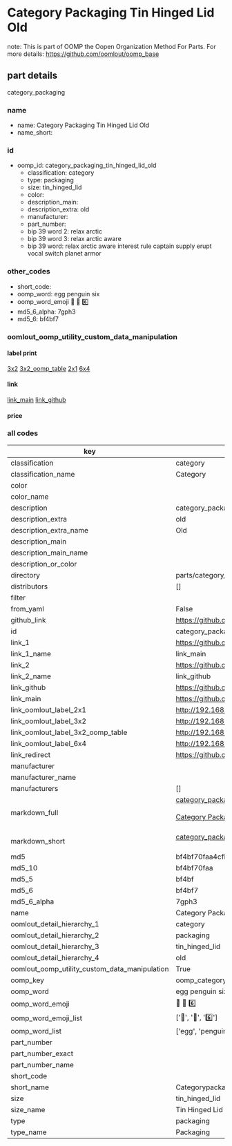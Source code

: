 # Category Packaging Tin Hinged Lid Old  

note: This is part of OOMP the Oopen Organization Method For Parts. For more details: https://github.com/oomlout/oomp_base

##  part details
  



category_packaging



### name
* name: Category Packaging Tin Hinged Lid Old
* name_short: 
### id
* oomp_id: category_packaging_tin_hinged_lid_old
  * classification: category
  * type: packaging
  * size: tin_hinged_lid
  * color: 
  * description_main: 
  * description_extra: old
  * manufacturer: 
  * part_number: 
  * bip 39 word 2: relax arctic
  * bip 39 word 3: relax arctic aware
  * bip 39 word: relax arctic aware interest rule captain supply erupt vocal switch planet armor

### other_codes
* short_code: 
* oomp_word: egg penguin six
* oomp_word_emoji :egg: :penguin: :six:
* md5_6_alpha: 7gph3
* md5_6: bf4bf7






### oomlout_oomp_utility_custom_data_manipulation
#### label print
[3x2](http://192.168.1.245:1112/?label=oomp%207gph3)
[3x2_oomp_table](http://192.168.1.108:1112/?label=oomp%207gph3)
[2x1](http://192.168.1.242:1112/?label=oomp%207gph3)
[6x4](http://192.168.1.55:1112/?label=oomp%207gph3)    

#### link

[link_main](https://github.com/oomlout/oomlout_oomp_version_1_messy/tree/main/parts/category_packaging_tin_hinged_lid_old) [link_github](https://github.com/oomlout/oomlout_oomp_version_1_messy/tree/main/parts/category_packaging_tin_hinged_lid_old)                             

#### price







### all codes 
| key | value |  
| --- | --- |  
| classification | category |  
| classification_name | Category |  
| color |  |  
| color_name |  |  
| description | category_packaging |  
| description_extra | old |  
| description_extra_name | Old |  
| description_main |  |  
| description_main_name |  |  
| description_or_color |   |  
| directory | parts/category_packaging_tin_hinged_lid_old |  
| distributors | [] |  
| filter |  |  
| from_yaml | False |  
| github_link | https://github.com/oomlout/oomlout_oomp_part_src/tree/main/parts/category_packaging_tin_hinged_lid_old |  
| id | category_packaging_tin_hinged_lid_old |  
| link_1 | https://github.com/oomlout/oomlout_oomp_version_1_messy/tree/main/parts/category_packaging_tin_hinged_lid_old |  
| link_1_name | link_main |  
| link_2 | https://github.com/oomlout/oomlout_oomp_version_1_messy/tree/main/parts/category_packaging_tin_hinged_lid_old |  
| link_2_name | link_github |  
| link_github | https://github.com/oomlout/oomlout_oomp_version_1_messy/tree/main/parts/category_packaging_tin_hinged_lid_old |  
| link_main | https://github.com/oomlout/oomlout_oomp_version_1_messy/tree/main/parts/category_packaging_tin_hinged_lid_old |  
| link_oomlout_label_2x1 | http://192.168.1.242:1112/?label=oomp%207gph3 |  
| link_oomlout_label_3x2 | http://192.168.1.245:1112/?label=oomp%207gph3 |  
| link_oomlout_label_3x2_oomp_table | http://192.168.1.108:1112/?label=oomp%207gph3 |  
| link_oomlout_label_6x4 | http://192.168.1.55:1112/?label=oomp%207gph3 |  
| link_redirect | https://github.com/oomlout/oomlout_oomp_version_1_messy/tree/main/parts/category_packaging_tin_hinged_lid_old |  
| manufacturer |  |  
| manufacturer_name |  |  
| manufacturers | [] |  
| markdown_full | [category_packaging_tin_hinged_lid_old](none)<br>[](none)<br>[Category Packaging Tin Hinged Lid Old](none)<br><br> |  
| markdown_short | [category_packaging_tin_hinged_lid_old](none)<br><br> |  
| md5 | bf4bf70faa4cfb3888de975a2082cda8 |  
| md5_10 | bf4bf70faa |  
| md5_5 | bf4bf |  
| md5_6 | bf4bf7 |  
| md5_6_alpha | 7gph3 |  
| name | Category Packaging Tin Hinged Lid Old |  
| oomlout_detail_hierarchy_1 | category |  
| oomlout_detail_hierarchy_2 | packaging |  
| oomlout_detail_hierarchy_3 | tin_hinged_lid |  
| oomlout_detail_hierarchy_4 | old |  
| oomlout_oomp_utility_custom_data_manipulation | True |  
| oomp_key | oomp_category_packaging_tin_hinged_lid_old |  
| oomp_word | egg penguin six |  
| oomp_word_emoji | :egg: :penguin: :six: |  
| oomp_word_emoji_list | [':egg:', ':penguin:', ':six:'] |  
| oomp_word_list | ['egg', 'penguin', 'six'] |  
| part_number |  |  
| part_number_exact |  |  
| part_number_name |  |  
| short_code |  |  
| short_name | Categorypackaging |  
| size | tin_hinged_lid |  
| size_name | Tin Hinged Lid |  
| type | packaging |  
| type_name | Packaging |  
